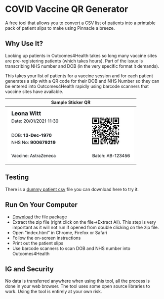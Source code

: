 
# COVID Vaccine QR Generator
A free tool that allows you to convert a CSV list of patients into a printable pack of patient slips to make using Pinnacle a breeze.

## Why Use It?
Looking up patients in Outcomes4Health takes so long many vaccine sites are pre-registering patients (which takes hours). Part of the issue is transcribing NHS number and DOB (in the very specific format it demands).

This takes your list of patients for a vaccine session and for each patient generates a slip with a QR code for their DOB and NHS Number so they can be entered into Outcomes4Health rapidly using barcode scanners that vaccine sites have available. 

| Sample Sticker QR |
| ------------- |
| ![](img/demo_sticker_v2.png?raw=true)  |

##  Testing
There is a [dummy patient csv](docs/dummy-patient-list.csv?raw=true) file you can download here to try it.

## Run On Your Computer

 - [Download](COVIDVaccinePatientSlips_v1.6.0.zip?raw=true) the file package
 - Extract the zip file (right click on the file->Extract All). This step is very important as it will not run if opened from double clicking on the zip file.
 - Open "index.html" in Chrome, Firefox or Safari 
 - Follow the on-screen instructions
 - Print out the patient slips
 - Use barcode scanners to scan DOB and NHS number into Outcomes4Health

## IG and Security
No data is transferred anywhere when using this tool, all the process is done in your web browser. The tool uses some open source libraries to work. Using the tool is entirely at your own risk.
